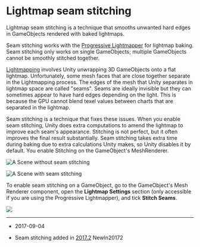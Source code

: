 # Lightmap seam stitching

Lightmap seam stitching is a technique that smooths unwanted hard edges in GameObjects rendered with baked lightmaps. 

Seam stitching works with the [Progressive Lightmapper](ProgressiveLightmapper) for lightmap baking. Seam stitching only works on single GameObjects; multiple GameObjects cannot be smoothly stitched together. 

[Lightmapping](Lightmapping) involves Unity unwrapping 3D GameObjects onto a flat lightmap. Unfortunately, some mesh faces that are close together separate in the Lightmapping process. The edges of the mesh that Unity separates in lightmap space are called "seams". Seams are ideally invisible but they can sometimes appear to have hard edges depending on the light. This is because the GPU cannot blend texel values between charts that are separated in the lightmap.

Seam stitching is a technique that fixes these issues. When you enable seam stitching, Unity does extra computations to amend the lightmap to improve each seam's appearance. Stitching is not perfect, but it often improves the final result substantially. Seam stitching takes extra time during baking due to extra calculations Unity makes, so Unity disables it by default. You enable Stitching on the GameObject's MeshRenderer.

![A Scene without seam stitching](../uploads/Main/stitch_off.png)

![A Scene with seam stitching](../uploads/Main/stitch_on.png)     

To enable seam stitching on a GameObject, go to the GameObject's Mesh Renderer component, open the __Lightmap Settings__ section (only accessible if you are using the Progressive Lightmapper), and tick __Stitch Seams__.

![](../uploads/Main/SeamCheckbox.png)

---

* <span class="page-edit">2017-09-04  <!-- include IncludeTextNewPageSomeEdit --></span>


* <span class="page-history">Seam stitching added in [2017.2](https://docs.unity3d.com/2017.1/Documentation/Manual/30_search.html?q=newin20172) <span class="search-words">NewIn20172</span></span>